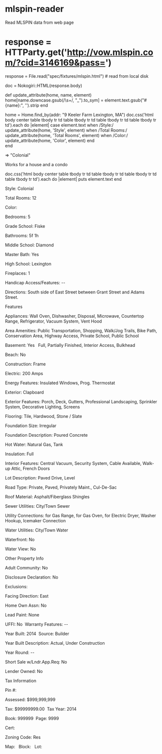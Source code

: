 mlspin-reader
=============

Read MLSPIN data from web page

# response = HTTParty.get('http://vow.mlspin.com/?cid=3146169&pass=')
response = File.read("spec/fixtures/mlspin.html") # read from local disk

doc = Nokogiri::HTML(response.body)

def update_attribute(home, name, element)
  home[name.downcase.gsub(/\s+/, "_").to_sym] = element.text.gsub("#{name}:", '').strip
end

home = Home.find_by(addr: "9 Keeler Farm Lexington, MA")
doc.css('html body center table tbody tr td table tbody tr td table tbody tr td table tbody tr td').each do |element|
  case element.text
  when /Style:/
    update_attribute(home, 'Style', element)
  when /Total Rooms:/
    update_attribute(home, 'Total Rooms', element)
  when /Color:/
    update_attribute(home, 'Color', element)
  end  
end  

=> "Colonial"

Works for a house and a condo

doc.css('html body center table tbody tr td table tbody tr td table tbody tr td table tbody tr td').each do |element|
  puts element.text
end

Style: 
    Colonial


Total Rooms: 
    12


Color: 
    


Bedrooms: 
    5


Grade School: 
    Fiske


Bathrooms: 
    5f 1h


Middle School: 
    Diamond


Master Bath: 
    Yes


High School: 
    Lexington


Fireplaces: 
    1


Handicap Access/Features:
    --




Directions: 
    South side of East Street between Grant Street and Adams Street.




Features




Appliances: 
    Wall Oven, Dishwasher, Disposal, Microwave, Countertop Range, Refrigerator, Vacuum System, Vent Hood


Area Amenities: 
    Public Transportation, Shopping, Walk/Jog Trails, Bike Path, Conservation Area, Highway Access, Private School, Public School


Basement: 
    Yes   Full, Partially Finished, Interior Access, Bulkhead



Beach: 
    No



Construction: 
    Frame


Electric: 
    200 Amps


Energy Features: 
    Insulated Windows, Prog. Thermostat


Exterior: 
    Clapboard


Exterior Features: 
    Porch, Deck, Gutters, Professional Landscaping, Sprinkler System, Decorative Lighting, Screens


Flooring: 
    Tile, Hardwood, Stone / Slate


Foundation Size: 
    Irregular


Foundation Description: 
    Poured Concrete


Hot Water: 
    Natural Gas, Tank


Insulation: 
    Full


Interior Features: 
    Central Vacuum, Security System, Cable Available, Walk-up Attic, French Doors


Lot Description: 
    Paved Drive, Level


Road Type: 
    Private, Paved, Privately Maint., Cul-De-Sac


Roof Material: 
    Asphalt/Fiberglass Shingles


Sewer Utilities: 
    City/Town Sewer
    
    



Utility Connections: 
    for Gas Range, for Gas Oven, for Electric Dryer, Washer Hookup, Icemaker Connection


Water Utilities: 
    City/Town Water


Waterfront: 
    No



Water View: 
    No





Other Property Info




Adult Community: 
    No


Disclosure Declaration: 
    No


Exclusions: 
    


Facing Direction: 
            East
        


Home Own Assn: 
    No



Lead Paint: 
    None


UFFI: 
    No  Warranty Features: 
        --


Year Built: 
    2014  Source: 
        Builder


Year Built Description: 
    Actual, Under Construction


Year Round: 
    --


Short Sale w/Lndr.App.Req: No


Lender Owned: No




Tax Information




Pin #: 
    


Assessed: $999,999,999


Tax: $99999999.00  Tax Year: 
    2014


Book: 
    999999  Page: 
        9999


Cert: 
    


Zoning Code: 
    Res


Map: 
      Block: 
          Lot: 
